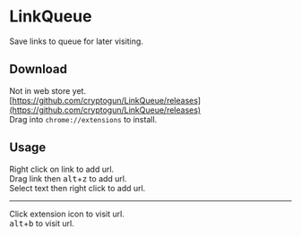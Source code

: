 # LinkQueue
Save links to queue for later visiting.    


## Download
Not in web store yet.   
[https://github.com/cryptogun/LinkQueue/releases](https://github.com/cryptogun/LinkQueue/releases)   
Drag into `chrome://extensions` to install.   


## Usage
Right click on link to add url.   
Drag link then <kbd>alt</kbd>+<kbd>z</kbd> to add url.   
Select text then right click to add url.   

---
Click extension icon to visit url.   
<kbd>alt</kbd>+<kbd>b</kbd> to visit url.   